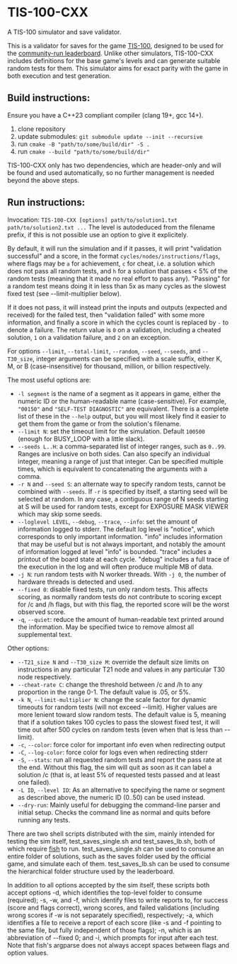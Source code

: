 # TIS-100-CXX
A TIS-100 simulator and save validator.

This is a validator for saves for the game
[TIS-100](https://zachtronics.com/tis-100/), designed to be used for the 
[community-run leaderboard](https://www.reddit.com/r/tis100/wiki/index). Unlike
other simulators, TIS-100-CXX includes definitions for the base game's levels
and can generate suitable random tests for them. This simulator aims for exact
parity with the game in both execution and test generation.

## Build instructions:

Ensure you have a C++23 compliant compiler (clang 19+, gcc 14+).

1. clone repository
2. update submodules: `git submodule update --init --recursive`
2. run `cmake -B "path/to/some/build/dir" -S .`
3. run `cmake --build "path/to/some/build/dir"`

TIS-100-CXX only has two dependencies, which are header-only and will be found
and used automatically, so no further management is needed beyond the above
steps.

## Run instructions:

Invocation:
`TIS-100-CXX [options] path/to/solution1.txt path/to/solution2.txt ...`
The level is autodeduced from the filename prefix, if this is not possible
use an option to give it explicitely.

By default, it will run the simulation and if it passes, it will print
"validation successful" and a score, in the format 
`cycles/nodes/instructions/flags`, where flags may be `a` for achievement,
`c` for cheat, i.e. a solution which does not pass all random tests,
and `h` for a solution that passes < 5% of the random tests
(meaning that it made no real effort to pass any). "Passing" for a random test
means doing it in less than 5x as many cycles as the slowest fixed test (see
--limit-multiplier below).

If it does not pass, it will instead print the inputs and outputs
(expected and received) for the failed test, then
"validation failed" with some more information, and finally a score in which
the cycles count is replaced by `-` to denote a failure. The return value is `0`
on a validation, including a cheated solution, `1` on a validation failure,
and `2` on an exception.

For options `--limit`, `--total-limit`, `--random`, `--seed`, `--seeds`,
and `--T30_size`, integer arguments can be specified with a scale suffix,
either K, M, or B (case-insensitive) for thousand, million, or billion
respectively.

The most useful options are:
- `-l segment` is the name of a segment as it appears in game, either the
  numeric ID or the human-readable name (case-sensitive). For example, `"00150"`
  and `"SELF-TEST DIAGNOSTIC"` are equivalent. There is a complete list of these
  in the `--help` output, but you will most likely find it easier to get them
  from the game or from the solution's filename. 
- `--limit N`: set the timeout limit for the simulation. Default `100500`
  (enough for BUSY_LOOP with a little slack).
- `--seeds L..H`: a comma-separated list of integer ranges, such as `0..99`.
  Ranges are inclusive on both sides. Can also specify an individual integer,
  meaning a range of just that integer. Can be specified multiple times, which
  is equivalent to concatenating the arguments with a comma.
- `-r N` and `--seed S`: an alternate way to specify random tests, cannot be
  combined with `--seeds`. If `-r` is specified by itself, a starting seed will
  be selected at random. In any case, a contiguous range of N seeds starting at
  S will be used for random tests, except for EXPOSURE MASK VIEWER which may
  skip some seeds.
- `--loglevel LEVEL`, `--debug`, `--trace`, `--info`: set the amount of
  information logged to stderr. The default log level is "notice", which
  corresponds to only important information. "info" includes information that
  may be useful but is not always important, and notably the amount of
  information logged at level "info" is bounded. "trace" includes a printout
  of the board state at each cycle. "debug" includes a full trace of the execution
  in the log and will often produce multiple MB of data.
- `-j N`: run random tests with N worker threads. With `-j 0`, the number of
  hardware threads is detected and used.
- `--fixed 0`: disable fixed tests, run only random tests. This affects scoring,
  as normally random tests do not contribute to scoring except for /c and /h
  flags, but with this flag, the reported score will be the worst observed
  score.
- `-q`, `--quiet`: reduce the amount of human-readable text printed around the
  information. May be specified twice to remove almost all supplemental text.
  
Other options:
- `--T21_size N` and `--T30_size M`: override the default size limits on
  instructions in any particular T21 node and values in any particular T30 node
  respectively.
- `--cheat-rate C`: change the threshold between /c and /h to any proportion in
  the range 0-1. The default value is .05, or 5%.
- `-k N`, `--limit-multiplier N`: change the scale factor for dynamic timeouts for random
  tests (will not exceed --limit). Higher values are more lenient toward slow
  random tests. The default value is 5, meaning that if a solution takes 100
  cycles to pass the slowest fixed test, it will time out after 500 cycles on
  random tests (even when that is less than --limit).
- `-c`, `--color`: force color for important info even when redirecting output
- `-C`, `--log-color`: force color for logs even when redirecting stderr
- `-S`, `--stats`: run all requested random tests and report the pass rate at
  the end. Without this flag, the sim will quit as soon as it can label a
  solution /c (that is, at least 5% of requested tests passed and at least one
  failed).
- `-L ID`, `--level ID`: As an alternative to specifying the name or segment as
  described above, the numeric ID (0..50) can be used instead.
- `--dry-run`: Mainly useful for debugging the command-line parser and initial
  setup. Checks the command line as normal and quits before running any tests.
  
There are two shell scripts distributed with the sim, mainly intended for
testing the sim itself, test_saves_single.sh and test_saves_lb.sh, both of
which require [fish](https://fishshell.com/) to run. test_saves_single.sh can
be used to consume an entire folder of solutions, such as the saves folder used
by the official game, and simulate each of them. test_saves_lb.sh can be used
to consume the hierarchical folder structure used by the leaderboard.

In addition to all options accepted by the sim itself, these scripts both
accept options -d, which identifies the top-level folder to consume (required);
-s, -w, and -f, which identify files to write reports to, for success (score
and flags correct), wrong scores, and failed validations (including wrong
scores if -w is not separately specified), respectively; -a, which identifies a
file to receive a report of each score (like -s and -f pointing to the same
file, but fully independent of those flags); -n, which is an abbreviation of
--fixed 0; and -i, which prompts for input after each test. Note that fish's
argparse does not always accept spaces between flags and option values.
